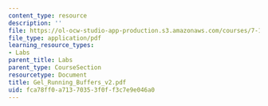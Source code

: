 ```yaml
---
content_type: resource
description: ''
file: https://ol-ocw-studio-app-production.s3.amazonaws.com/courses/7-13-experimental-microbial-genetics-fall-2003/fca78ff0a71370353f0ff3c7e9e046a0_Gel_Running_Buffers_v2.pdf
file_type: application/pdf
learning_resource_types:
- Labs
parent_title: Labs
parent_type: CourseSection
resourcetype: Document
title: Gel_Running_Buffers_v2.pdf
uid: fca78ff0-a713-7035-3f0f-f3c7e9e046a0
---
```

